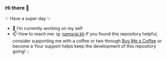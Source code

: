 ### Hi there 👋

✨ Have a super day ✨
- 🌱 I’m currently working on my self 
- 📫 How to reach me: ig: [namsrai.kh](https://www.instagram.com/namsrai.kh/)
If you found this repository helpful, consider supporting me with a coffee or two through [Buy Me a Coffee](https://buymeacoffee.com/dokind) or become a Your support helps keep the development of this repository going!
::
<DOKIND>
